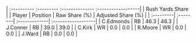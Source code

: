 | :---------- :--------- :-------------- :------------------|
|                      Rush Yards Share                     |
| Player    | Position | Raw Share (%) | Adjusted Share (%) |
| :---------| :--------| :-------------| :------------------|
| C.Edmonds | RB       | 46.3          | 46.3               |
| J.Conner  | RB       | 39.0          | 39.0               |
| C.Kirk    | WR       | 0.0           | 0.0                |
| R.Moore   | WR       | 0.0           | 0.0                |
| J.Ward    | RB       | 0.0           | 0.0                |